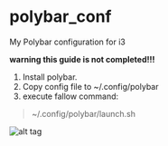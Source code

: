 # polybar_conf
My Polybar configuration for i3

**warning this guide is not completed!!!**

1. Install polybar.
2. Copy config file to ~/.config/polybar
3. execute fallow command:
  > ~/.config/polybar/launch.sh

  ![alt tag](https://github.com/mehdi-m2/polybar_conf/blob/master/Screenshots/1.png?raw=true)
